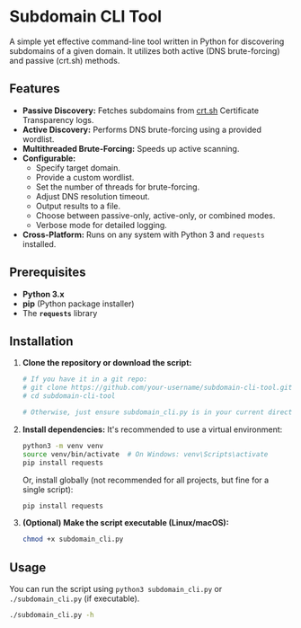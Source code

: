 # Subdomain CLI Tool

A simple yet effective command-line tool written in Python for discovering subdomains of a given domain. It utilizes both active (DNS brute-forcing) and passive (crt.sh) methods.

## Features

*   **Passive Discovery:** Fetches subdomains from [crt.sh](https://crt.sh/) Certificate Transparency logs.
*   **Active Discovery:** Performs DNS brute-forcing using a provided wordlist.
*   **Multithreaded Brute-Forcing:** Speeds up active scanning.
*   **Configurable:**
    *   Specify target domain.
    *   Provide a custom wordlist.
    *   Set the number of threads for brute-forcing.
    *   Adjust DNS resolution timeout.
    *   Output results to a file.
    *   Choose between passive-only, active-only, or combined modes.
    *   Verbose mode for detailed logging.
*   **Cross-Platform:** Runs on any system with Python 3 and `requests` installed.

## Prerequisites

*   **Python 3.x**
*   **pip** (Python package installer)
*   The **`requests`** library

## Installation

1.  **Clone the repository or download the script:**
    ```bash
    # If you have it in a git repo:
    # git clone https://github.com/your-username/subdomain-cli-tool.git
    # cd subdomain-cli-tool

    # Otherwise, just ensure subdomain_cli.py is in your current directory
    ```

2.  **Install dependencies:**
    It's recommended to use a virtual environment:
    ```bash
    python3 -m venv venv
    source venv/bin/activate  # On Windows: venv\Scripts\activate
    pip install requests
    ```
    Or, install globally (not recommended for all projects, but fine for a single script):
    ```bash
    pip install requests
    ```

3.  **(Optional) Make the script executable (Linux/macOS):**
    ```bash
    chmod +x subdomain_cli.py
    ```

## Usage

You can run the script using `python3 subdomain_cli.py` or `./subdomain_cli.py` (if executable).

```bash
./subdomain_cli.py -h
